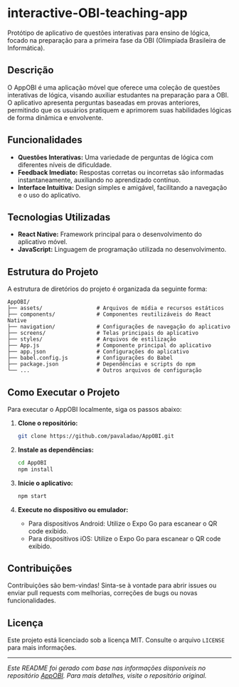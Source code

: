# interactive-OBI-teaching-app

Protótipo de aplicativo de questões interativas para ensino de lógica, focado na preparação para a primeira fase da OBI (Olimpíada Brasileira de Informática).

## Descrição

O AppOBI é uma aplicação móvel que oferece uma coleção de questões interativas de lógica, visando auxiliar estudantes na preparação para a OBI. O aplicativo apresenta perguntas baseadas em provas anteriores, permitindo que os usuários pratiquem e aprimorem suas habilidades lógicas de forma dinâmica e envolvente.

## Funcionalidades

- **Questões Interativas:** Uma variedade de perguntas de lógica com diferentes níveis de dificuldade.
- **Feedback Imediato:** Respostas corretas ou incorretas são informadas instantaneamente, auxiliando no aprendizado contínuo.
- **Interface Intuitiva:** Design simples e amigável, facilitando a navegação e o uso do aplicativo.

## Tecnologias Utilizadas

- **React Native:** Framework principal para o desenvolvimento do aplicativo móvel.
- **JavaScript:** Linguagem de programação utilizada no desenvolvimento.

## Estrutura do Projeto

A estrutura de diretórios do projeto é organizada da seguinte forma:

```
AppOBI/
├── assets/                 # Arquivos de mídia e recursos estáticos
├── components/             # Componentes reutilizáveis do React Native
├── navigation/             # Configurações de navegação do aplicativo
├── screens/                # Telas principais do aplicativo
├── styles/                 # Arquivos de estilização
├── App.js                  # Componente principal do aplicativo
├── app.json                # Configurações do aplicativo
├── babel.config.js         # Configurações do Babel
├── package.json            # Dependências e scripts do npm
└── ...                     # Outros arquivos de configuração
```

## Como Executar o Projeto

Para executar o AppOBI localmente, siga os passos abaixo:

1. **Clone o repositório:**

   ```bash
   git clone https://github.com/pavaladao/AppOBI.git
   ```

2. **Instale as dependências:**

   ```bash
   cd AppOBI
   npm install
   ```

3. **Inicie o aplicativo:**

   ```bash
   npm start
   ```

4. **Execute no dispositivo ou emulador:**

   - Para dispositivos Android: Utilize o Expo Go para escanear o QR code exibido.
   - Para dispositivos iOS: Utilize o Expo Go para escanear o QR code exibido.

## Contribuições

Contribuições são bem-vindas! Sinta-se à vontade para abrir issues ou enviar pull requests com melhorias, correções de bugs ou novas funcionalidades.

## Licença

Este projeto está licenciado sob a licença MIT. Consulte o arquivo `LICENSE` para mais informações.

---

*Este README foi gerado com base nas informações disponíveis no repositório [AppOBI](https://github.com/pavaladao/AppOBI). Para mais detalhes, visite o repositório original.* 

